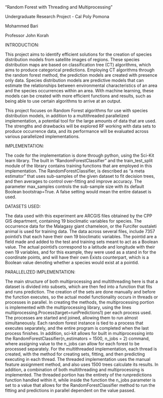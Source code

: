 “Random Forest with Threading and Multiprocessing”

Undergraduate Research Project - Cal Poly Pomona

Mohammed Bari

Professor John Korah


INTRODUCTION: 

This project aims to identify efficient solutions for the creation of species distribution models from satellite images of regions. These species distribution maps are based on classification tree (CT) algorithms, which aims to produce categorical predictions. 
Employing CT algorithms through the random forest method, the prediction models are created with presence only data. Species distribution models are predictive models that can estimate the relationships between environmental characteristics of an area and the species occurrences within an area. With machine learning, these models can be created with more efficient functions and results, such as being able to use certain algorithms to arrive at an output. 

This project focuses on Random Forest algorithms for use with species distribution models, in addition to a multithreaded parallelized implementation, a potential tool for the large amounts of data that are used. The strengths and drawbacks will be explored RF working with data sets to produce occurrence data, and its performance will be evaluated across various parallelized implementations.


IMPLEMENTATION:

The code for the implementation is done through python, using the Sci-Kit learn library. The built in “RandomForestClassifier” and the train_test_split module of the library contains training functions that are employed in this implementation. The RandomForestClassifier, is described as “a meta estimator” that uses sub-samples of the given dataset to fit decision trees, and then averages to control over-fitting and improve accuracy. The parameter max_samples controls the sub-sample size with its  default Boolean bootstrap=True. A false setting would mean the entire dataset is used.


DATASETS USED: 

The data used with this experiment are ARCGIS files obtained by the CPP GIS department, containing 19 bioclimatic variables for species. The occurrence data for the Malagasy giant chameleon, or the Furcifer oustaleti animal is used for training data. The data across several files, include 7357 pointid’s that each have their own 19 bioclimatic variables. The pointid are a field made and added to the test and training sets meant to act as a Boolean value. The actual pointid’s correspond to a latitude and longitude with their own 19 variables, and for this example, they were used as a stand in for the coordinate points, and will have their own Exists counterpart, which is a Boolean value denoting whether a species would exist at a pointid.


PARALLELIZED IMPLEMENTATION:

The main structure of both multiprocessing and multithreading here is that a dataset is divided into subsets, which are then fed into a function that fits and runs prediction. 
The creation of the sets are done manually and before the function executes, so the actual model functionality occurs in threads or processes in parallel.
In creating the methods, the multiprocessing portion is implemented with the multiprocessing library, using the lines multiprocessing.Process(target=runPredictions1) per each process used. 
The processes are started and joined, allowing them to run almost simultaneously. Each random forest instance is tied to a process that executes separately, and the entire program is completed when the last process finishes. 
In addition, sci-kit allows for built in multiprocessing into the RandomForestClassifier(n_estimators = 1500, n_jobs = 2) command, where assigning value to the n_jobs can allow for each forest to be processed separately.
For the multithreaded implementation, each thread is created, with the method for creating sets, fitting, and then predicting executing in each thread. The threaded implementation uses the manual feature assignment method, and also uses 1500 trees calculate its results.
In addition, a combination of both multithreading and multiprocessing is implemented. The threaded portion has the entirety of the runpredictions function handled within it, while inside the function the n_jobs parameter is set to a value that allows for the RandomForestClassifier method to run the fitting and predictions in parallel dependent on the value passed.
